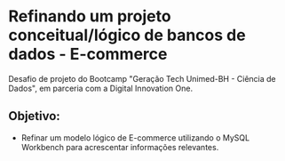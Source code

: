 # Refinando um projeto conceitual/lógico de bancos de dados - E-commerce
Desafio de projeto do Bootcamp "Geração Tech Unimed-BH - Ciência de Dados", em parceria com a Digital Innovation One.

## Objetivo: 

- Refinar um modelo lógico de E-commerce utilizando o MySQL Workbench para acrescentar informações relevantes.
